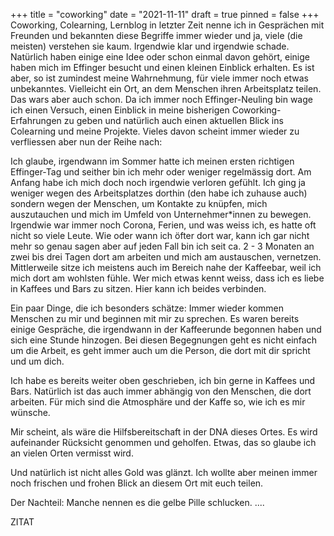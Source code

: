 +++
title = "coworking"
date = "2021-11-11"
draft = true
pinned = false
+++
Coworking, Colearning, Lernblog in letzter Zeit nenne ich in Gesprächen mit Freunden und bekannten diese Begriffe immer wieder und ja, viele (die meisten) verstehen sie kaum. Irgendwie klar und irgendwie schade. Natürlich haben einige eine Idee oder schon einmal davon gehört, einige haben mich im Effinger besucht und einen kleinen Einblick erhalten. Es ist aber, so ist zumindest meine Wahrnehmung, für viele immer noch etwas unbekanntes. Vielleicht ein Ort, an dem Menschen ihren Arbeitsplatz teilen. Das wars aber auch schon. Da ich immer noch Effinger-Neuling bin wage ich einen Versuch, einen Einblick in meine bisherigen Coworking-Erfahrungen zu geben und natürlich auch einen aktuellen Blick ins Colearning und meine Projekte. Vieles davon scheint immer wieder zu verfliessen aber nun der Reihe nach: 

Ich glaube, irgendwann im Sommer hatte ich meinen ersten richtigen Effinger-Tag und seither bin ich mehr oder weniger regelmässig dort. Am Anfang habe ich mich doch noch irgendwie verloren gefühlt. Ich ging ja weniger wegen des Arbeitsplatzes dorthin (den habe ich zuhause auch) sondern wegen der Menschen, um Kontakte zu knüpfen, mich auszutauchen und mich im Umfeld von Unternehmer*innen zu bewegen. Irgendwie war immer noch Corona, Ferien, und was weiss ich, es hatte oft nicht so viele Leute. Wie oder wann ich öfter dort war, kann ich gar nicht mehr so genau sagen aber auf jeden Fall bin ich seit ca. 2 - 3 Monaten an zwei bis drei Tagen dort am arbeiten und mich am austauschen, vernetzen. Mittlerweile sitze ich meistens auch im Bereich nahe der Kaffeebar, weil ich mich dort am wohlsten fühle. Wer mich etwas kennt weiss, dass ich es liebe in Kaffees und Bars zu sitzen. Hier kann ich beides verbinden. 

Ein paar Dinge, die ich besonders schätze: Immer wieder kommen Menschen zu mir und beginnen mit mir zu sprechen. Es waren bereits einige Gespräche, die irgendwann in der Kaffeerunde begonnen haben und sich eine Stunde hinzogen. Bei diesen Begegnungen geht es nicht einfach um die Arbeit, es geht immer auch um die Person, die dort mit dir spricht und um dich. 

Ich habe es bereits weiter oben geschrieben, ich bin gerne in Kaffees und Bars. Natürlich ist das auch immer abhängig von den Menschen, die dort arbeiten. Für mich sind die Atmosphäre und der Kaffe so, wie ich es mir wünsche. 

Mir scheint, als wäre die Hilfsbereitschaft in der DNA dieses Ortes. Es wird aufeinander Rücksicht genommen und geholfen. Etwas, das so glaube ich an vielen Orten vermisst wird. 

Und natürlich ist nicht alles Gold was glänzt. Ich wollte aber meinen immer noch frischen und frohen Blick an diesem Ort mit euch teilen. 



Der Nachteil: Manche nennen es die gelbe Pille schlucken. ....

ZITAT